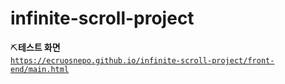 # infinite-scroll-project

⛏**테스트 화면**  
<a href="https://ecruosnepo.github.io/infinite-scroll-project/front-end/main.html" target="_blank">`https://ecruosnepo.github.io/infinite-scroll-project/front-end/main.html`</a>
